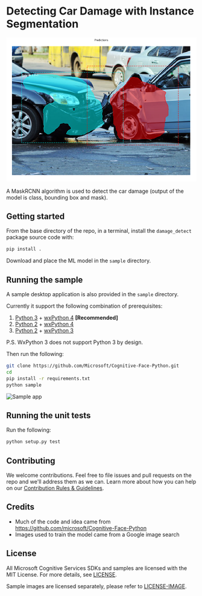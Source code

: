 # Detecting Car Damage with Instance Segmentation

![](./Assets/detected_ep50.png)

A MaskRCNN algorithm is used to detect the car damage (output of the model is class, bounding box and mask).


## Getting started

From the base directory of the repo, in a terminal, install the `damage_detect` package source code with:

```bash
pip install .
```

Download and place the ML model in the `sample` directory.


## Running the sample

A sample desktop application is also provided in the `sample` directory.

Currently it support the following combination of prerequisites:

1. [Python 3](https://www.python.org/downloads/) + [wxPython 4](https://pypi.python.org/pypi/wxPython) **[Recommended]**
1. [Python 2](https://www.python.org/downloads/) + [wxPython 4](https://pypi.python.org/pypi/wxPython)
1. [Python 2](https://www.python.org/downloads/) + [wxPython 3](https://sourceforge.net/projects/wxpython/files/wxPython/3.0.2.0/)

P.S. WxPython 3 does not support Python 3 by design.

Then run the following:

```bash
git clone https://github.com/Microsoft/Cognitive-Face-Python.git
cd 
pip install -r requirements.txt
python sample
```

![Sample app](./Assets/)


## Running the unit tests

Run the following:

```bash
python setup.py test
```

## Contributing

We welcome contributions. Feel free to file issues and pull requests on the repo and we'll address them as we can. Learn more about how you can help on our [Contribution Rules & Guidelines](/CONTRIBUTING.md).


## Credits

* Much of the code and idea came from https://github.com/microsoft/Cognitive-Face-Python
* Images used to train the model came from a Google image search

## License

All Microsoft Cognitive Services SDKs and samples are licensed with the MIT License. For more details, see
[LICENSE](/LICENSE.md).

Sample images are licensed separately, please refer to [LICENSE-IMAGE](/LICENSE-IMAGE.md).

